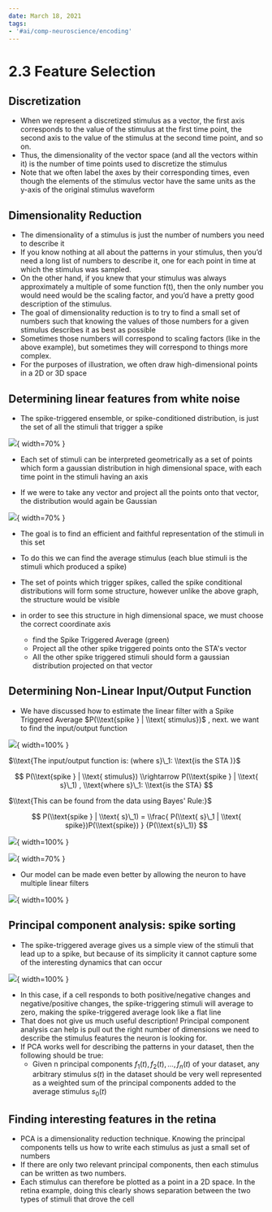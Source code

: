 ```yaml
---
date: March 18, 2021
tags:
- '#ai/comp-neuroscience/encoding'
---
```


# 2.3 Feature Selection

## Discretization

- When we represent a discretized stimulus as a vector, the first axis corresponds to the value of the stimulus at the first time point, the second axis to the value of the stimulus at the second time point, and so on.
- Thus, the dimensionality of the vector space (and all the vectors within it) is the number of time points used to discretize the stimulus
- Note that we often label the axes by their corresponding times, even though the elements of the stimulus vector have the same units as the y-axis of the original stimulus waveform

## Dimensionality Reduction

- The dimensionality of a stimulus is just the number of numbers you need to describe it
- If you know nothing at all about the patterns in your stimulus, then you’d need a long list of numbers to describe it, one for each point in time at which the stimulus was sampled.
- On the other hand, if you knew that your stimulus was always approximately a multiple of some function f(t), then the only number you would need would be the scaling factor, and you’d have a pretty good description of the stimulus.
- The goal of dimensionality reduction is to try to find a small set of numbers such that knowing the values of those numbers for a given stimulus describes it as best as possible
- Sometimes those numbers will correspond to scaling factors (like in the above example), but sometimes they will correspond to things more complex.
- For the purposes of illustration, we often draw high-dimensional points in a 2D or 3D space

## Determining linear features from white noise

- The spike-triggered ensemble, or spike-conditioned distribution, is just the set of all the stimuli that trigger a spike

![](2.3.1.png#center){ width=70% }

- Each set of stimuli can be interpreted geometrically as a set of points which form a gaussian distribution in high dimensional space, with each time point in the stimuli having an axis

- If we were to take any vector and project all the points onto that vector, the distribution would again be Gaussian

![](2.3.2.png#center){ width=70% }

- The goal is to find an efficient and faithful representation of the stimuli in this set

- To do this we can find the average stimulus (each blue stimuli is the stimuli which produced a spike)

- The set of points which trigger spikes, called the spike conditional distributions will form some structure, however unlike the above graph, the structure would be visible

- in order to see this structure in high dimensional space, we must choose the correct coordinate axis

  - find the Spike Triggered Average (green)
  - Project all the other spike triggered points onto the STA's vector
  - All the other spike triggered stimuli should form a gaussian distribution projected on that vector

## Determining Non-Linear Input/Output Function

- We have discussed how to estimate the linear filter with a Spike Triggered Average $P(\\text{spike } | \\text{ stimulus})$ , next. we want to find the input/output function

![](2.3.3.png#center){ width=100% }

$\\text{The input/output function is: (where s}\_1: \\text{is the STA )}$

$$
P(\\text{spike } | \\text{ stimulus}) \\rightarrow P(\\text{spike } | \\text{ s}\_1) , \\text{where s}\_1: \\text{is the STA}
$$

$\\text{This can be found from the data using Bayes' Rule:}$

$$
P(\\text{spike } | \\text{ s}\_1) = \\frac{ P(\\text{ s}\_1 | \\text{ spike})P(\\text{spike}) } {P(\\text{s}\_1)}
$$

![](2.3.4.png#center){ width=100% }

![](2.3.5.png#center){ width=70% }

- Our model can be made even better by allowing the neuron to have multiple linear filters

![](2.3.6.png#center){ width=100% }

## Principal component analysis: spike sorting

- The spike-triggered average gives us a simple view of the stimuli that lead up to a spike, but because of its simplicity it cannot capture some of the interesting dynamics that can occur

![](2.3.5.png#center){ width=100% }

- In this case, if a cell responds to both positive/negative changes and negative/positive changes, the spike-triggering stimuli will average to zero, making the spike-triggered average look like a flat line
- That does not give us much useful description! Principal component analysis can help is pull out the right number of dimensions we need to describe the stimulus features the neuron is looking for.
- If PCA works well for describing the patterns in your dataset, then the following should be true:
  - Given n principal components $f_1(t),  f_2(t), ... ,  f_n(t)$ of your dataset, any arbitrary stimulus $s(t)$ in the dataset should be very well represented as a weighted sum of the principal components added to the average stimulus $s_0(t)$

## Finding interesting features in the retina

- PCA is a dimensionality reduction technique. Knowing the principal components tells us how to write each stimulus as just a small set of numbers
- If there are only two relevant principal components, then each stimulus can be written as two numbers.
- Each stimulus can therefore be plotted as a point in a 2D space. In the retina example, doing this clearly shows separation between the two types of stimuli that drove the cell